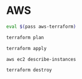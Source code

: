 # AWS

```bash
eval $(pass aws-terraform)
```

```bash
terraform plan
```

```bash
terraform apply
```

```bash
aws ec2 describe-instances
```

```bash
terraform destroy
```
